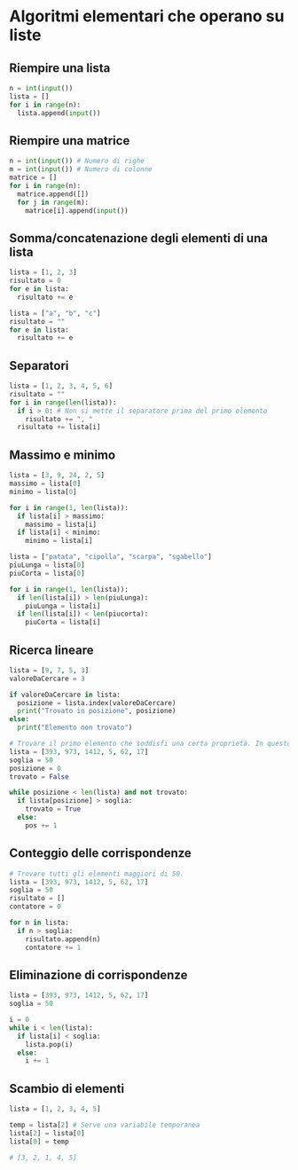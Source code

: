 # Algoritmi elementari che operano su liste

## Riempire una lista

```python
n = int(input())
lista = []
for i in range(n):
  lista.append(input())
```

## Riempire una matrice

```python
n = int(input()) # Numero di righe
m = int(input()) # Numero di colonne
matrice = []
for i in range(n):
  matrice.append([])
  for j in range(m):
    matrice[i].append(input())
```

## Somma/concatenazione degli elementi di una lista

```python 
lista = [1, 2, 3]
risultato = 0
for e in lista:
  risultato += e
```

```python
lista = ["a", "b", "c"]
risultato = ""
for e in lista:
  risultato += e
```

## Separatori

```python
lista = [1, 2, 3, 4, 5, 6]
risultato = ""
for i in range(len(lista)):
  if i > 0: # Non si mette il separatore prima del primo elemento
    risultato += ", "
  risultato += lista[i]
```

## Massimo e minimo

```python
lista = [3, 9, 24, 2, 5]
massimo = lista[0]
minimo = lista[0]

for i in range(1, len(lista)):
  if lista[i] > massimo:
    massimo = lista[i]
  if lista[i] < minimo:
    minimo = lista[i]
```

```python
lista = ["patata", "cipolla", "scarpa", "sgabello"]
piuLunga = lista[0]
piuCorta = lista[0]

for i in range(1, len(lista)):
  if len(lista[i]) > len(piuLunga):
    piuLunga = lista[i] 
  if len(lista[i]) < len(piucorta):
    piuCorta = lista[i]
```

## Ricerca lineare

```python
lista = [9, 7, 5, 3]
valoreDaCercare = 3

if valoreDaCercare in lista:
  posizione = lista.index(valoreDaCercare)
  print("Trovato in posizione", posizione)
else:
  print("Elemento non trovato")
```

```python
# Trovare il primo elemento che soddisfi una certa proprietà. In questo esempio un elemento maggiore di 50.
lista = [393, 973, 1412, 5, 62, 17]
soglia = 50
posizione = 0
trovato = False

while posizione < len(lista) and not trovato:
  if lista[posizione] > soglia:
    trovato = True
  else:
    pos += 1
```

## Conteggio delle corrispondenze

```python
# Trovare tutti gli elementi maggiori di 50.
lista = [393, 973, 1412, 5, 62, 17]
soglia = 50
risultato = []
contatore = 0

for n in lista:
  if n > soglia:
    risultato.append(n)
    contatore += 1
```

## Eliminazione di corrispondenze

```python
lista = [393, 973, 1412, 5, 62, 17]
soglia = 50

i = 0
while i < len(lista):
  if lista[i] < soglia:
    lista.pop(i)
  else:
    i += 1
```

## Scambio di elementi

```python
lista = [1, 2, 3, 4, 5]

temp = lista[2] # Serve una variabile temporanea
lista[2] = lista[0]
lista[0] = temp

# [3, 2, 1, 4, 5]
```